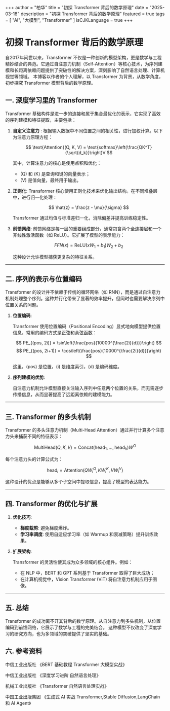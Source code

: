 +++
author = "柏华"
title = "初探 Transformer 背后的数学原理"
date = "2025-03-18"
description = "初探 Transformer 背后的数学原理"
featured = true
tags = [
    "AI",
    "大模型",
    "Transformer"
]
isCJKLanguage = true
+++

# 初探 Transformer 背后的数学原理

自2017年问世以来，Transformer 不仅是一种创新的模型架构，更是数学与工程精妙结合的典范。它通过自注意力机制（Self-Attention）等核心技术，为序列建模和长距离依赖问题提供了突破性的解决方案，深刻影响了自然语言处理、计算机视觉等领域。
本博客以作者的个人理解，以 Transformer 为背景，从数学角度，初步探究 Transformer 模型背后的数学原理。

## 一. 深度学习里的 Transformer

Transformer 基础构件是进一步的连接和属于集合最优化的表示，它实现了高效的序列建模和特征提取，主要包括：

1. **自定义注意力** : 根据输入数据中不同位置之间的相关性，进行加权计算。以下为注意力原理方程：

   $$
   \text{Attention}(Q, K, V) = \text{softmax}\left(\frac{QK^T}{\sqrt{d_k}}\right)V
   $$

   其中，计算注意力的核心是使用点积和优化：

   - \(Q\) 和 \(K\) 是查询和键的向量表示；
   - \(V\) 是值向量，最终用于输出。

2. **正则化**: Transformer 核心使用正则化技术来优化输出结构。在不同堆叠层中，进行归一化处理：

   $$
   \hat{z} = \frac{z - \mu}{\sigma}
   $$

   Transformer 通过均值与标准差归一化，消除偏差并提高训练稳定性。

3. **前馈网络**: 前馈网络是每一层的重要组成部分，通常包含两个全连接层和一个非线性激活函数（如 ReLU）。它扩展了模型的表示能力：

   $$
   FFN(x) = \text{ReLU}(xW_1 + b_1)W_2 + b_2
   $$

   这种设计允许模型捕获更复杂的特征关系。

---

## 二. 序列的表示与位置编码

Transformer 的设计并不依赖于传统的循环网络（如 RNN），而是通过自注意力机制处理整个序列。这种并行化带来了显著的效率提升，但同时也需要解决序列中位置关系的问题。

1. **位置编码**:

   Transformer 使用位置编码（Positional Encoding）显式地向模型提供位置信息，常用的编码方式是正弦和余弦函数：

   $$
   PE_{(pos, 2i)} = \sin\left(\frac{pos}{10000^{\frac{2i}{d}}}\right)
   $$
   $$
   PE_{(pos, 2i+1)} = \cos\left(\frac{pos}{10000^{\frac{2i}{d}}}\right)
   $$

   这里，\(pos\) 是位置，\(i\) 是维度索引，\(d\) 是编码维度。

2. **序列建模的优势**:

   自注意力机制允许模型直接关注输入序列中任意两个位置的关系，而无需逐步传播信息，从而显著提高了远距离依赖的建模能力。

---

## 三. Transformer 的多头机制

Transformer 的多头注意力机制（Multi-Head Attention）通过并行计算多个注意力头来捕获不同的特征表示：

$$
\text{MultiHead}(Q, K, V) = \text{Concat}(\text{head}_1, \dots, \text{head}_h)W^O
$$

每个注意力头的计算公式为：

$$
\text{head}_i = \text{Attention}(QW_i^Q, KW_i^K, VW_i^V)
$$

这种设计的优点是能够从多个子空间中提取信息，提高了模型的表达能力。

---

## 四. Transformer 的优化与扩展

1. **优化技巧**:

   - **梯度裁剪**: 避免梯度爆炸。
   - **学习率调度**: 使用自适应学习率（如 Warmup 和衰减策略）提升训练效果。

2. **扩展架构**:

   Transformer 的灵活性使其成为众多领域的核心组件。例如：

   - 在 NLP 中，BERT 和 GPT 系列基于 Transformer 取得了巨大成功；
   - 在计算机视觉中，Vision Transformer (ViT) 将自注意力机制应用于图像。

---

## 五. 总结

Transformer 的成功离不开其背后的数学原理。从自注意力到多头机制，从位置编码到前馈网络，它展示了数学与工程的完美结合。
这种模型不仅改变了深度学习的研究方向，也为多领域的突破提供了坚实的基础。


## 六. 参考资料
中信工业出版社 《BERT 基础教程 Transformer 大模型实战》

中信工业出版社 《深度学习进阶 自然语言处理》

机械工业出版社 《Transformer 自然语言处理实战》

中国工业出版集团 《生成式 AI 实战 Transformer,Stable Diffusion,LangChain 和 AI Agent》
